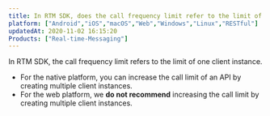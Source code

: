 ```yaml
---
title: In RTM SDK, does the call frequency limit refer to the limit of one client instance?
platform: ["Android","iOS","macOS","Web","Windows","Linux","RESTful"]
updatedAt: 2020-11-02 16:15:20
Products: ["Real-time-Messaging"]
---
```

In RTM SDK, the call frequency limit refers to the limit of one client instance.

- For the native platform, you can increase the call limit of an API by creating multiple client instances. 
- For the web platform, we <b>do not recommend</b> increasing the call limit by creating multiple client instances. 